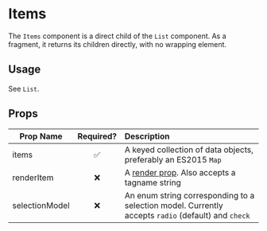 # Items

The `Items` component is a direct child of the `List` component. As a fragment, it returns its children directly, with no wrapping element.

## Usage

See `List`.

## Props

Prop Name | Required? | Description
--------- | :-------: | :----------
items | ✅ | A keyed collection of data objects, preferably an ES2015 `Map`
renderItem | ❌ | A [render prop](https://reactjs.org/docs/render-props.html). Also accepts a tagname string
selectionModel | ❌ | An enum string corresponding to a selection model. Currently accepts `radio` (default) and `check`
